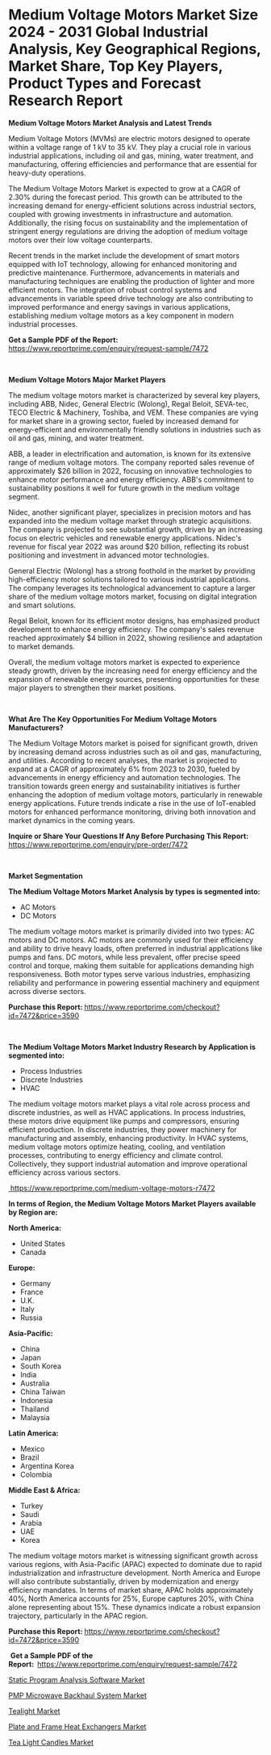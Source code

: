 <p><h1>Medium Voltage Motors Market Size 2024 - 2031 Global Industrial Analysis, Key Geographical Regions, Market Share, Top Key Players, Product Types and Forecast Research Report</h1></p><p><strong>Medium Voltage Motors Market Analysis and Latest Trends</strong></p>
<p><p>Medium Voltage Motors (MVMs) are electric motors designed to operate within a voltage range of 1 kV to 35 kV. They play a crucial role in various industrial applications, including oil and gas, mining, water treatment, and manufacturing, offering efficiencies and performance that are essential for heavy-duty operations.</p><p>The Medium Voltage Motors Market is expected to grow at a CAGR of 2.30% during the forecast period. This growth can be attributed to the increasing demand for energy-efficient solutions across industrial sectors, coupled with growing investments in infrastructure and automation. Additionally, the rising focus on sustainability and the implementation of stringent energy regulations are driving the adoption of medium voltage motors over their low voltage counterparts.</p><p>Recent trends in the market include the development of smart motors equipped with IoT technology, allowing for enhanced monitoring and predictive maintenance. Furthermore, advancements in materials and manufacturing techniques are enabling the production of lighter and more efficient motors. The integration of robust control systems and advancements in variable speed drive technology are also contributing to improved performance and energy savings in various applications, establishing medium voltage motors as a key component in modern industrial processes.</p></p>
<p><strong>Get a Sample PDF of the Report:&nbsp;</strong> <a href="https://www.reportprime.com/enquiry/request-sample/7472">https://www.reportprime.com/enquiry/request-sample/7472</a></p>
<p>&nbsp;</p>
<p><strong>Medium Voltage Motors Major Market Players</strong></p>
<p><p>The medium voltage motors market is characterized by several key players, including ABB, Nidec, General Electric (Wolong), Regal Beloit, SEVA-tec, TECO Electric & Machinery, Toshiba, and VEM. These companies are vying for market share in a growing sector, fueled by increased demand for energy-efficient and environmentally friendly solutions in industries such as oil and gas, mining, and water treatment.</p><p>ABB, a leader in electrification and automation, is known for its extensive range of medium voltage motors. The company reported sales revenue of approximately $26 billion in 2022, focusing on innovative technologies to enhance motor performance and energy efficiency. ABB's commitment to sustainability positions it well for future growth in the medium voltage segment.</p><p>Nidec, another significant player, specializes in precision motors and has expanded into the medium voltage market through strategic acquisitions. The company is projected to see substantial growth, driven by an increasing focus on electric vehicles and renewable energy applications. Nidec's revenue for fiscal year 2022 was around $20 billion, reflecting its robust positioning and investment in advanced motor technologies.</p><p>General Electric (Wolong) has a strong foothold in the market by providing high-efficiency motor solutions tailored to various industrial applications. The company leverages its technological advancement to capture a larger share of the medium voltage motors market, focusing on digital integration and smart solutions.</p><p>Regal Beloit, known for its efficient motor designs, has emphasized product development to enhance energy efficiency. The company's sales revenue reached approximately $4 billion in 2022, showing resilience and adaptation to market demands.</p><p>Overall, the medium voltage motors market is expected to experience steady growth, driven by the increasing need for energy efficiency and the expansion of renewable energy sources, presenting opportunities for these major players to strengthen their market positions.</p></p>
<p>&nbsp;</p>
<p><strong>What Are The Key Opportunities For Medium Voltage Motors Manufacturers?</strong></p>
<p><p>The Medium Voltage Motors market is poised for significant growth, driven by increasing demand across industries such as oil and gas, manufacturing, and utilities. According to recent analyses, the market is projected to expand at a CAGR of approximately 6% from 2023 to 2030, fueled by advancements in energy efficiency and automation technologies. The transition towards green energy and sustainability initiatives is further enhancing the adoption of medium voltage motors, particularly in renewable energy applications. Future trends indicate a rise in the use of IoT-enabled motors for enhanced performance monitoring, driving both innovation and market dynamics in the coming years.</p></p>
<p><strong>Inquire or Share Your Questions If Any Before Purchasing This Report:</strong> <a href="https://www.reportprime.com/enquiry/pre-order/7472">https://www.reportprime.com/enquiry/pre-order/7472</a></p>
<p>&nbsp;</p>
<p><strong>Market Segmentation</strong></p>
<p><strong>The Medium Voltage Motors Market Analysis by types is segmented into:</strong></p>
<p><ul><li>AC Motors</li><li>DC Motors</li></ul></p>
<p><p>The medium voltage motors market is primarily divided into two types: AC motors and DC motors. AC motors are commonly used for their efficiency and ability to drive heavy loads, often preferred in industrial applications like pumps and fans. DC motors, while less prevalent, offer precise speed control and torque, making them suitable for applications demanding high responsiveness. Both motor types serve various industries, emphasizing reliability and performance in powering essential machinery and equipment across diverse sectors.</p></p>
<p><strong>Purchase this Report:&nbsp;</strong><a href="https://www.reportprime.com/checkout?id=7472&price=3590">https://www.reportprime.com/checkout?id=7472&price=3590</a></p>
<p>&nbsp;</p>
<p><strong>The Medium Voltage Motors Market Industry Research by Application is segmented into:</strong></p>
<p><ul><li>Process Industries</li><li>Discrete Industries</li><li>HVAC</li></ul></p>
<p><p>The medium voltage motors market plays a vital role across process and discrete industries, as well as HVAC applications. In process industries, these motors drive equipment like pumps and compressors, ensuring efficient production. In discrete industries, they power machinery for manufacturing and assembly, enhancing productivity. In HVAC systems, medium voltage motors optimize heating, cooling, and ventilation processes, contributing to energy efficiency and climate control. Collectively, they support industrial automation and improve operational efficiency across various sectors.</p></p>
<p><a href="https://www.reportprime.com/medium-voltage-motors-r7472">&nbsp;https://www.reportprime.com/medium-voltage-motors-r7472</a></p>
<p><strong>In terms of Region, the Medium Voltage Motors Market Players available by Region are:</strong></p>
<p>
    <p> <strong> North America: </strong>
        <ul>
            <li>United States</li>
            <li>Canada</li>
        </ul>
        </p> 
    <p> <strong> Europe: </strong>
        <ul>
            <li>Germany</li>
            <li>France</li>
            <li>U.K.</li>
            <li>Italy</li>
            <li>Russia</li>
        </ul>
        </p> 
    <p> <strong> Asia-Pacific: </strong>
        <ul>
            <li>China</li>
            <li>Japan</li>
            <li>South Korea</li>
            <li>India</li>
            <li>Australia</li>
            <li>China Taiwan</li>
            <li>Indonesia</li>
            <li>Thailand</li>
            <li>Malaysia</li>
        </ul>
        </p> 
    <p> <strong> Latin America: </strong>
        <ul>
            <li>Mexico</li>
            <li>Brazil</li>
            <li>Argentina Korea</li>
            <li>Colombia</li>
        </ul>
        </p> 
    <p> <strong> Middle East & Africa: </strong>
        <ul>
            <li>Turkey</li>
            <li>Saudi</li>
            <li>Arabia</li>
            <li>UAE</li>
            <li>Korea</li>
        </ul>
    </p>
    </p>
<p><p>The medium voltage motors market is witnessing significant growth across various regions, with Asia-Pacific (APAC) expected to dominate due to rapid industrialization and infrastructure development. North America and Europe will also contribute substantially, driven by modernization and energy efficiency mandates. In terms of market share, APAC holds approximately 40%, North America accounts for 25%, Europe captures 20%, with China alone representing about 15%. These dynamics indicate a robust expansion trajectory, particularly in the APAC region.</p></p>
<p><strong>Purchase this Report: </strong><a href="https://www.reportprime.com/checkout?id=7472&price=3590">https://www.reportprime.com/checkout?id=7472&price=3590</a></p>
<p>&nbsp;<strong>Get a Sample PDF of the Report:&nbsp;&nbsp;</strong><a href="https://www.reportprime.com/enquiry/request-sample/7472">https://www.reportprime.com/enquiry/request-sample/7472</a></p>
<p><strong></strong></p>
<p><p><a href="https://medium.com/@esmeraldaezzy1561/static-program-analysis-software-industry-insights-report-analyzing-static-program-analysis-63e40ec9354e">Static Program Analysis Software Market</a></p><p><a href="https://medium.com/@esmeraldaezzy1561/global-perspectives-on-pmp-microwave-backhaul-system-market-trends-challenges-and-forecast-4586ec6860bd">PMP Microwave Backhaul System Market</a></p><p><a href="https://www.linkedin.com/pulse/global-tealight-market-size-trends-analysis-regional-outlook-bygme?trackingId=PD%2FohS7HQKWpYBhcpcJPyQ%3D%3D">Tealight Market</a></p><p><a href="https://github.com/NargisHussain432/Market-Research-Report-List-1/blob/main/plate-and-frame-heat-exchangers-market.md">Plate and Frame Heat Exchangers Market</a></p><p><a href="https://www.linkedin.com/pulse/tea-light-candles-market-share-size-trends-industry-analysis-qwe2e?trackingId=LlMX%2Fn%2FUQbO2qQx7fM1Uzw%3D%3D">Tea Light Candles Market</a></p></p>